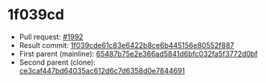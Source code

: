 # 1f039cd
- Pull request: [#1992](https://github.com/MarlinFirmware/Marlin/pull/1992)
- Result commit: [1f039cde61c83e6422b8ce6b445156e80552f887](https://github.com/MarlinFirmware/Marlin/commit/1f039cde61c83e6422b8ce6b445156e80552f887)
- First parent (mainline): [65487b75e2e366ad5841d6bfc032fa5f3772d0bf](https://github.com/MarlinFirmware/Marlin/commit/65487b75e2e366ad5841d6bfc032fa5f3772d0bf)
- Second parent (clone): [ce3caf447bd64035ac612d6c7d6358d0e7844691](https://github.com/MarlinFirmware/Marlin/commit/ce3caf447bd64035ac612d6c7d6358d0e7844691)
